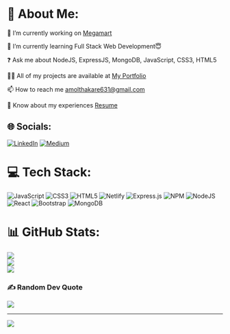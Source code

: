 # 💫 About Me:
🔭 I’m currently working on [Megamart](https://github.com/amolthakare/crooked-milk-1565)

🌱 I’m currently learning Full Stack Web Development😇

❓ Ask me about NodeJS, ExpressJS, MongoDB, JavaScript, CSS3, HTML5

👨‍💻 All of my projects are available at [My Portfolio](https://amolthakare.github.io/)

📫 How to reach me amolthakare631@gmail.com

📄 Know about my experiences [Resume](https://drive.google.com/file/d/16uN7Nbbr2GEcsW7W6a4KPc5s32Q5oiO4/view?usp=share_link)

## 🌐 Socials:
[![LinkedIn](https://img.shields.io/badge/LinkedIn-%230077B5.svg?logo=linkedin&logoColor=white)](https://linkedin.com/in/linkedin.com/in/amol-thakare-90469b237) [![Medium](https://img.shields.io/badge/Medium-12100E?logo=medium&logoColor=white)](https://medium.com/@https://medium.com/@amolthakare631)

# 💻 Tech Stack:
![JavaScript](https://img.shields.io/badge/javascript-%23323330.svg?style=flat&logo=javascript&logoColor=%23F7DF1E) ![CSS3](https://img.shields.io/badge/css3-%231572B6.svg?style=flat&logo=css3&logoColor=white) ![HTML5](https://img.shields.io/badge/html5-%23E34F26.svg?style=flat&logo=html5&logoColor=white) ![Netlify](https://img.shields.io/badge/netlify-%23000000.svg?style=flat&logo=netlify&logoColor=#00C7B7) ![Express.js](https://img.shields.io/badge/express.js-%23404d59.svg?style=flat&logo=express&logoColor=%2361DAFB) ![NPM](https://img.shields.io/badge/NPM-%23000000.svg?style=flat&logo=npm&logoColor=white) ![NodeJS](https://img.shields.io/badge/node.js-6DA55F?style=flat&logo=node.js&logoColor=white) ![React](https://img.shields.io/badge/react-%2320232a.svg?style=flat&logo=react&logoColor=%2361DAFB) ![Bootstrap](https://img.shields.io/badge/bootstrap-%23563D7C.svg?style=flat&logo=bootstrap&logoColor=white) ![MongoDB](https://img.shields.io/badge/MongoDB-%234ea94b.svg?style=flat&logo=mongodb&logoColor=white)
# 📊 GitHub Stats:
![](https://github-readme-stats.vercel.app/api?username=amolthakare&theme=city_light&hide_border=false&include_all_commits=true&count_private=true)<br/>
![](https://github-readme-streak-stats.herokuapp.com/?user=amolthakare&theme=city_light&hide_border=false)<br/>
![](https://github-readme-stats.vercel.app/api/top-langs/?username=amolthakare&theme=city_light&hide_border=false&include_all_commits=true&count_private=true&layout=compact)

### ✍️ Random Dev Quote
![](https://quotes-github-readme.vercel.app/api?type=horizontal&theme=radical)

---
[![](https://visitcount.itsvg.in/api?id=amolthakare&icon=2&color=10)](https://visitcount.itsvg.in)

<!-- Proudly created with GPRM ( https://gprm.itsvg.in ) -->
